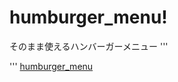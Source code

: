 # humburger_menu!
そのまま使えるハンバーガーメニュー
'''
            <section>
                <div id="top">
                </div>
                <div id="article">
                </div>
                <div id="button">
                </div>
            </section>
'''
[humburger_menu](https://user-images.githubusercontent.com/104476684/204077716-c8c5b0e2-ced0-4f81-ae5f-e5f783a8eca9.gif)
